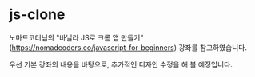 # js-clone

노마드코더님의 "바닐라 JS로 크롬 앱 만들기" (https://nomadcoders.co/javascript-for-beginners) 강좌를 참고하였습니다.


우선 기본 강좌의 내용을 바탕으로, 추가적인 디자인 수정을 해 볼 예정입니다.
